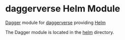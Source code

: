 # daggerverse Helm Module

[Dagger](https://dagger.io/) module for [daggerverse](https://daggerverse.dev/) providing [Helm](https://helm.sh/)

The Dagger module is located in the [helm](./helm/) directory.
